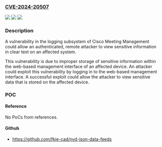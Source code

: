### [CVE-2024-20507](https://cve.mitre.org/cgi-bin/cvename.cgi?name=CVE-2024-20507)
![](https://img.shields.io/static/v1?label=Product&message=Cisco%20Meeting%20Management&color=blue)
![](https://img.shields.io/static/v1?label=Version&message=%3D%20CMM3.4.0%20&color=brighgreen)
![](https://img.shields.io/static/v1?label=Vulnerability&message=Exposure%20of%20Sensitive%20Information%20to%20an%20Unauthorized%20Actor&color=brighgreen)

### Description

A vulnerability in the logging subsystem of Cisco Meeting Management could allow an authenticated, remote attacker to view sensitive information in clear text on an affected system.This vulnerability is due to improper storage of sensitive information within the web-based management interface of an affected device. An attacker could exploit this vulnerability by logging in to the web-based management interface. A successful exploit could allow the attacker to view sensitive data that is stored on the affected device.

### POC

#### Reference
No PoCs from references.

#### Github
- https://github.com/fkie-cad/nvd-json-data-feeds

